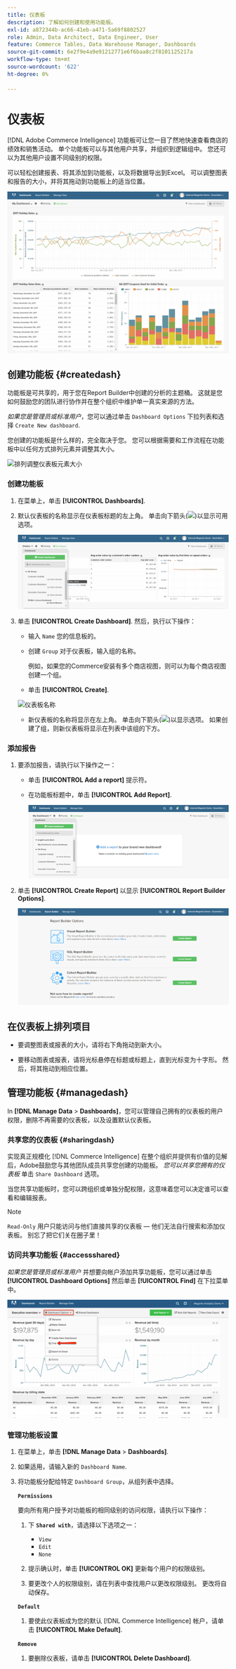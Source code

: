 ```yaml
---
title: 仪表板
description: 了解如何创建和使用功能板。
exl-id: a872344b-ac66-41eb-a471-5a69f8802527
role: Admin, Data Architect, Data Engineer, User
feature: Commerce Tables, Data Warehouse Manager, Dashboards
source-git-commit: 6e2f9e4a9e91212771e6f6baa8c2f8101125217a
workflow-type: tm+mt
source-wordcount: '622'
ht-degree: 0%

---
```


# 仪表板

[!DNL Adobe Commerce Intelligence] 功能板可让您一目了然地快速查看商店的绩效和销售活动。 单个功能板可以与其他用户共享，并组织到逻辑组中。 您还可以为其他用户设置不同级别的权限。

可以轻松创建报表、将其添加到功能板，以及将数据导出到Excel。 可以调整图表和报告的大小，并将其拖动到功能板上的适当位置。

![仪表板](../../assets/magento-bi-report-builder-revenue-by-products-formula-report-holiday-sales-dashboard.png)

## 创建功能板 {#createdash}

功能板是可共享的，用于您在Report Builder中创建的分析的主题桶。 这就是您如何鼓励您的团队进行协作并在整个组织中维护单一真实来源的方法。

*如果您是管理员或标准用户*，您可以通过单击 `Dashboard Options` 下拉列表和选择 `Create New dashboard`.

您创建的功能板是什么样的，完全取决于您。 您可以根据需要和工作流程在功能板中以任何方式排列元素并调整其大小。

![排列调整仪表板元素大小](../../assets/arrange_resize_dashboard_element.gif)

### 创建功能板

1. 在菜单上，单击 **[!UICONTROL Dashboards]**.

1. 默认仪表板的名称显示在仪表板标题的左上角。 单击向下箭头(![](../../assets/magento-bi-btn-down.png))以显示可用选项。

   ![创建功能板](../../assets/magento-bi-dashboard-create.png)

1. 单击 **[!UICONTROL Create Dashboard]**. 然后，执行以下操作：

   * 输入 `Name` 您的信息板的。

   * 创建 `Group` 对于仪表板，输入组的名称。

     例如，如果您的Commerce安装有多个商店视图，则可以为每个商店视图创建一个组。

   * 单击 **[!UICONTROL Create]**.

   ![仪表板名称](../../assets/magento-bi-dashboard-create-name.png)

   * 新仪表板的名称将显示在左上角。 单击向下箭头(![](../../assets/magento-bi-btn-down.png))以显示选项。 如果创建了组，则新仪表板将显示在列表中该组的下方。

### 添加报告

1. 要添加报告，请执行以下操作之一：

   * 单击 **[!UICONTROL Add a report]** 提示符。

   * 在功能板标题中，单击 **[!UICONTROL Add Report]**.

     ![添加报告](../../assets/magento-bi-dashboard-create-add-report.png)

1. 单击 **[!UICONTROL Create Report]** 以显示 **[!UICONTROL Report Builder Options]**.

   ![Report Builder选项](../../assets/magento-bi-report-builder.png)

## 在仪表板上排列项目

* 要调整图表或报表的大小，请将右下角拖动到新大小。

* 要移动图表或报表，请将光标悬停在标题或标题上，直到光标变为十字形。 然后，将其拖动到相应位置。

## 管理功能板 {#managedash}

In **[!DNL Manage Data** > **Dashboards]**，您可以管理自己拥有的仪表板的用户权限，删除不再需要的仪表板，以及设置默认仪表板。

### 共享您的仪表板 {#sharingdash}

实现真正规模化 [!DNL Commerce Intelligence] 在整个组织并提供有价值的见解后，Adobe鼓励您与其他团队成员共享您创建的功能板。 *您可以共享您拥有的仪表板* 单击 `Share Dashboard` 选项。

当您共享功能板时，您可以跨组织或单独分配权限，这意味着您可以决定谁可以查看和编辑报表。

>[!NOTE]
>
>`Read-Only` 用户只能访问与他们直接共享的仪表板 — 他们无法自行搜索和添加仪表板。 别忘了把它们关在圈子里！

### 访问共享功能板 {#accessshared}

*如果您是管理员或标准用户* 并想要向帐户添加共享功能板，您可以通过单击 **[!UICONTROL Dashboard Options]** 然后单击 **[!UICONTROL Find]** 在下拉菜单中。

![查找仪表板](../../assets/find_dashboard.png)<!--{: width="1000" height="535"}-->

### 管理功能板设置

1. 在菜单上，单击 **[!DNL Manage Data** > **Dashboards]**.

1. 如果适用，请输入新的 `Dashboard Name`.

1. 将功能板分配给特定 `Dashboard Group`，从组列表中选择。

   **`Permissions`**

   要向所有用户授予对功能板的相同级别的访问权限，请执行以下操作：

   1. 下 **`Shared with`**，请选择以下选项之一：

      * `View`
      * `Edit`
      * `None`

   1. 提示确认时，单击 **[!UICONTROL OK]** 更新每个用户的权限级别。

   1. 要更改个人的权限级别，请在列表中查找用户以更改权限级别。 更改将自动保存。

   **`Default`**

   1. 要使此仪表板成为您的默认 [!DNL Commerce Intelligence] 帐户，请单击 **[!UICONTROL Make Default]**.

   **`Remove`**

   1. 要删除仪表板，请单击 **[!UICONTROL Delete Dashboard]**.

